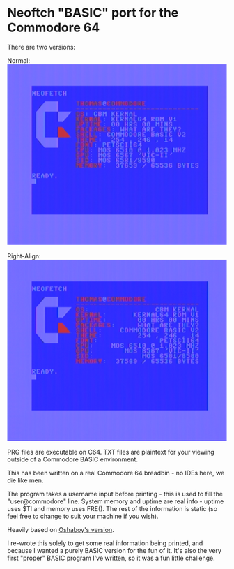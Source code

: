 # Neoftch "BASIC" port for the Commodore 64

There are two versions:

Normal:
![](Normal.png)

Right-Align:
![](Right-align.png)

PRG files are executable on C64. TXT files are plaintext for your viewing outside of a Commodore BASIC environment.

This has been written on a real Commodore 64 breadbin - no IDEs here, we die like men.

The program takes a username input before printing - this is used to fill the "user@commodore" line.
System memory and uptime are real info - uptime uses $TI and memory uses FRE().
The rest of the information is static (so feel free to change to suit your machine if you wish).

Heavily based on [Oshaboy's version](https://github.com/oshaboy/neofetch.d64).

I re-wrote this solely to get some real information being printed, and because I wanted a purely BASIC version for the fun of it.
It's also the very first "proper" BASIC program I've written, so it was a fun little challenge.
